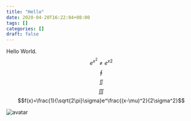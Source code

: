 ```yaml
---
title: "Hello"
date: 2020-04-20T16:22:04+08:00
tags: []
categories: []
draft: false
---
```


Hello World.
$$e^{x^2} \neq {e^x}^2$$
$$\oint$$
$$\iint$$
$$\iiint$$
$$f(x)=\frac{1}{\sqrt{2\pi}\sigma}e^\frac{(x-\mu)^2}{2\sigma^2}$$

![avatar](/avatar.jpg)

